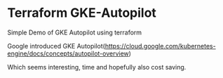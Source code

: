 # Terraform GKE-Autopilot
Simple Demo of GKE Autopilot using terraform 

Google introduced GKE Autopilot(https://cloud.google.com/kubernetes-engine/docs/concepts/autopilot-overview)

Which seems interesting, time and hopefully also cost saving.
